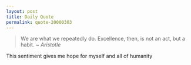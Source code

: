 ```yaml
---
layout: post
title: Daily Quote
permalink: quote-20000303
---
```


> We are what we repeatedly do. Excellence, then, is not an act, but a habit.
>     ~ *Aristotle*

This sentiment gives me hope for myself and all of humanity
